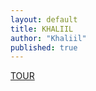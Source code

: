 ```yaml
---
layout: default
title: KHALIIL
author: "Khaliil"
published: true
---
```


<section class="tour-promo" style="display:none;">
<div class="tour-content"><h2 class="tour-title">KHALIIL 2024 TOUR</h2><p class="tour-subtitle">CHECK IT OUT. FRANCE, GERMANY, SWITZERLAND.</p><a href="https://tour.khaliil.com/" class="tour-button">VIEW RECAPS!</a></div>
<div class="tour-bg"></div>
<a href="https://tour.khaliil.com/" id="tour__tour">TOUR.KHALIIL.COM</a>
</section>

<div class="mainy63">
<a href="https://tour.khaliil.com" target="_blank" rel="noopener" aria-label="KHALIIL TOUR AROUND THE WORLD TRAVEL" title="KHALIIL TOUR AROUND THE WORLD TRAVEL">TOUR</a>
</div>